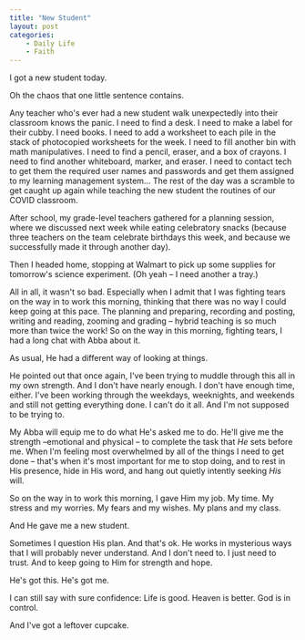 ```yaml
---
title: "New Student"
layout: post
categories:
    - Daily Life
    - Faith
---
```

I got a new student today.

Oh the chaos that one little sentence contains.

Any teacher who&#39;s ever had a new student walk unexpectedly into their classroom knows the panic. I need to find a desk. I need to make a label for their cubby. I need books. I need to add a worksheet to each pile in the stack of photocopied worksheets for the week. I need to fill another bin with math manipulatives. I need to find a pencil, eraser, and a box of crayons. I need to find another whiteboard, marker, and eraser. I need to contact tech to get them the required user names and passwords and get them assigned to my learning management system… The rest of the day was a scramble to get caught up again while teaching the new student the routines of our COVID classroom.

After school, my grade-level teachers gathered for a planning session, where we discussed next week while eating celebratory snacks (because three teachers on the team celebrate birthdays this week, and because we successfully made it through another day).

Then I headed home, stopping at Walmart to pick up some supplies for tomorrow&#39;s science experiment. (Oh yeah – I need another a tray.)

All in all, it wasn&#39;t so bad. Especially when I admit that I was fighting tears on the way in to work this morning, thinking that there was no way I could keep going at this pace. The planning and preparing, recording and posting, writing and reading, zooming and grading – hybrid teaching is so much more than twice the work! So on the way in this morning, fighting tears, I had a long chat with Abba about it.

As usual, He had a different way of looking at things.

He pointed out that once again, I&#39;ve been trying to muddle through this all in my own strength. And I don&#39;t have nearly enough. I don&#39;t have enough time, either. I&#39;ve been working through the weekdays, weeknights, and weekends and still not getting everything done. I can&#39;t do it all. And I&#39;m not supposed to be trying to.

My Abba will equip me to do what He&#39;s asked me to do. He&#39;ll give me the strength –emotional and physical – to complete the task that _He_ sets before me. When I&#39;m feeling most overwhelmed by all of the things I need to get done – that&#39;s when it&#39;s most important for me to stop doing, and to rest in His presence, hide in His word, and hang out quietly intently seeking _His_ will.

So on the way in to work this morning, I gave Him my job. My time. My stress and my worries. My fears and my wishes. My plans and my class.

And He gave me a new student.

Sometimes I question His plan. And that&#39;s ok. He works in mysterious ways that I will probably never understand. And I don&#39;t need to. I just need to trust. And to keep going to Him for strength and hope.

He&#39;s got this. He&#39;s got me.

I can still say with sure confidence: Life is good. Heaven is better. God is in control.

And I&#39;ve got a leftover cupcake.
